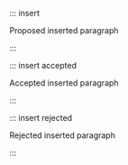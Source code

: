 ::: insert

Proposed inserted paragraph

:::

::: insert accepted

Accepted inserted paragraph

:::

::: insert rejected

Rejected inserted paragraph

:::
